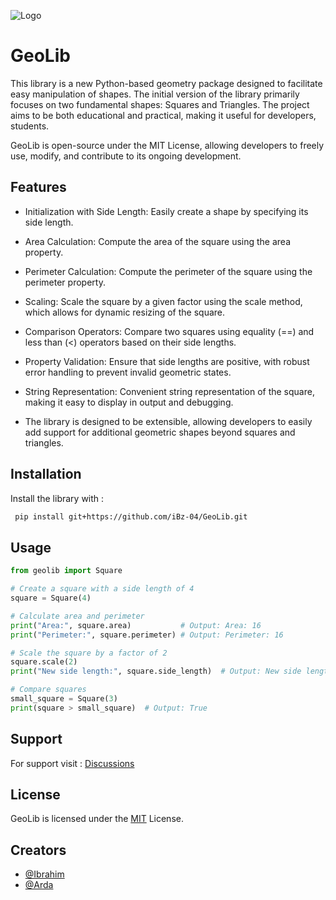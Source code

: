 ![Logo](https://res.cloudinary.com/diekemzs9/image/upload/v1724152061/Geolib_logo_nelg32.jpg)


# GeoLib
This library is a new Python-based geometry package designed to facilitate easy manipulation of shapes. The initial version of the library primarily focuses on two fundamental shapes: Squares and Triangles. The project aims to be both educational and practical, making it useful for developers, students.

GeoLib is open-source under the MIT License, allowing developers to freely use, modify, and contribute to its ongoing development.

## Features

- Initialization with Side Length: Easily create a shape by specifying its side length.

- Area Calculation: Compute the area of the square using the area property.

- Perimeter Calculation: Compute the perimeter of the square using the perimeter property.

- Scaling: Scale the square by a given factor using the scale method, which allows for dynamic resizing of the square.

- Comparison Operators: Compare two squares using equality (==) and less than (<) operators based on their side lengths.

- Property Validation: Ensure that side lengths are positive, with robust error handling to prevent invalid geometric states.

- String Representation: Convenient string representation of the square, making it easy to display in output and debugging.

- The library is designed to be extensible, allowing developers to easily add support for additional geometric shapes beyond squares and triangles.


## Installation

Install the library with :

```bash
 pip install git+https://github.com/iBz-04/GeoLib.git
```
    
## Usage

```python
from geolib import Square

# Create a square with a side length of 4
square = Square(4)

# Calculate area and perimeter
print("Area:", square.area)           # Output: Area: 16
print("Perimeter:", square.perimeter) # Output: Perimeter: 16

# Scale the square by a factor of 2
square.scale(2)
print("New side length:", square.side_length)  # Output: New side length: 8

# Compare squares
small_square = Square(3)
print(square > small_square)  # Output: True

```


## Support

For support visit :
[Discussions](https://github.com/iBz-04/GeoLib/discussions)


## License

GeoLib is licensed under the [MIT](https://github.com/iBz-04/GeoLib?tab=MIT-1-ov-file#readme) License.



##  Creators

- [@Ibrahim](https://github.com/iBz-04)
- [@Arda](https://github.com/cyrekWei)
